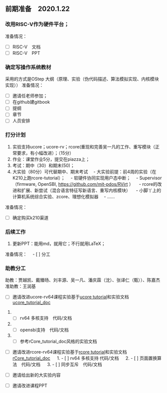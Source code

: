 ## 前期准备　2020.1.22

### 改用RISC-V作为硬件平台；
准备情况：
- [ ] RISC-V　文档
- [ ] RISC-V　PPT

### 确定写操作系统教材
采用的方式是OStep
大纲（原理、实验（伪代码描述、算法模拟实现、内核模块实现））
准备情况：
- [ ] 邀请任老师参加；
- [ ] 在github建gitbook
- [ ] 提纲　
- [ ] 章节
- [ ] 人员安排

### 打分计划
1. 实验支持ucore；ucore-rv；rcore(重现和完善吴一凡的工作、重写模块（正常要求，有小幅改进）；（15分）
2. 作业：课堂作业5分，提交在piazza上；
3. 考试：期中（30）和期末(50)；
4. 大实验（80分）可代替期中、期末考试
　- 大实验前提：前4周的实验（在K210上跑rcore-tutorial）；
　- 软硬件协同实现用户态中断；
　- Supervisor（firmware, OpenSBI, https://github.com/mit-pdos/RVirt ）
　- rcore的改进和扩展、新尝试（混合语言特征写新语言、重写内核模块）
　- 小脚丫上的计算机系统综合实验、zcore、理想化模拟器
　- ......

准备情况：
- [ ] 确定购买k210渠道　

### 后续工作
1. 更新PPT：能用md，就用它；不行就用LaTeX；

准备情况：
　- [ ] 分工

### 助教分工
助教：贾越凯、戴臻旸、刘丰源、吴一凡、潘庆霖（沈）、张译仁（甄））、陈嘉杰
准助教：王润基


- [ ]  邀请改进ucore-rv64课程实验基于[ucore tutorial](https://github.com/chyyuu/ucore_os_lab/tree/riscv64-priv-1.10)和实验文档[ucore_tutorial_doc](https://github.com/chyyuu/ucore_os_lab/tree/riscv64-priv-1.10/docs)
 1. - [ ] rv64 多核支持　代码/文档
 2. - [ ] opensbi支持　代码/文档
 3. - [ ] 参考rCore_tutorial_doc风格的实验文档

- [ ] 邀请改进rcore-rv64课程实验基于[rcore tutorial](https://github.com/rcore-os/rCore_tutorial)和实验文档[rCore_tutorial_doc](https://github.com/rcore-os/rCore_tutorial_doc)
　  1. - [ ] rv64 多核支持  代码/文档
　  2. - [ ] 页面置换算法　代码/文档
　  3. - [ ] 同步互斥　代码/文档

- [ ] 邀请给出新的大实验内容
- [ ] 邀请改进课程PPT